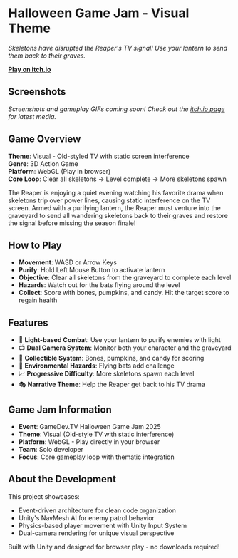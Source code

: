# Halloween Game Jam - Visual Theme
*Skeletons have disrupted the Reaper's TV signal! Use your lantern to send them back to their graves.*

**[Play on itch.io](https://trihkal.itch.io/reaper-signal)**

## Screenshots
*Screenshots and gameplay GIFs coming soon! Check out the [itch.io page](https://trihkal.itch.io/reaper-signal) for latest media.*

<!-- TODO: Add screenshots showing:
- Main gameplay with lantern in action
- Dual camera system (main view + graveyard monitor)
- UI elements and scoring system
- Different enemy types and hazards
-->


## Game Overview
**Theme**: Visual - Old-styled TV with static screen interference  
**Genre**: 3D Action Game  
**Platform**: WebGL (Play in browser)  
**Core Loop**: Clear all skeletons → Level complete → More skeletons spawn

The Reaper is enjoying a quiet evening watching his favorite drama when skeletons trip over power lines, causing static interference on the TV screen. Armed with a purifying lantern, the Reaper must venture into the graveyard to send all wandering skeletons back to their graves and restore the signal before missing the season finale!

## How to Play
- **Movement**: WASD or Arrow Keys
- **Purify**: Hold Left Mouse Button to activate lantern
- **Objective**: Clear all skeletons from the graveyard to complete each level
- **Hazards**: Watch out for the bats flying around the level
- **Collect**: Score with bones, pumpkins, and candy. Hit the target score to regain health

## Features
- 🔦 **Light-based Combat**: Use your lantern to purify enemies with light
- 📺 **Dual Camera System**: Monitor both your character and the graveyard
- 🎃 **Collectible System**: Bones, pumpkins, and candy for scoring
- 🦇 **Environmental Hazards**: Flying bats add challenge
- 📈 **Progressive Difficulty**: More skeletons spawn each level
- 🎭 **Narrative Theme**: Help the Reaper get back to his TV drama

## Game Jam Information
- **Event**: GameDev.TV Halloween Game Jam 2025
- **Theme**: Visual (Old-style TV with static interference)
- **Platform**: WebGL - Play directly in your browser
- **Team**: Solo developer
- **Focus**: Core gameplay loop with thematic integration

## About the Development
This project showcases:
- Event-driven architecture for clean code organization
- Unity's NavMesh AI for enemy patrol behavior
- Physics-based player movement with Unity Input System
- Dual-camera rendering for unique visual perspective

Built with Unity and designed for browser play - no downloads required!
